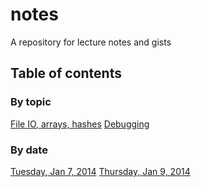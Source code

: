 notes
=====

A repository for lecture notes and gists

## Table of contents

### By topic

[File IO, arrays, hashes](file_io_arrays_hashes.md)
[Debugging](debugging_exceptions/debugging.md)

### By date

[Tuesday, Jan 7, 2014](file_io_arrays_hashes.md)
[Thursday, Jan 9, 2014](debugging_exceptions/)


